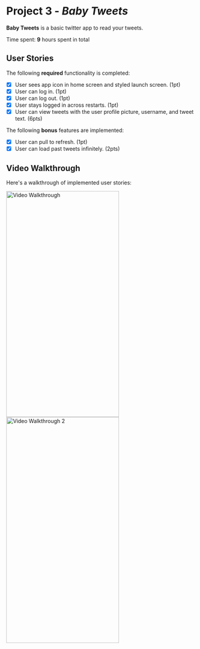 # Project 3 - *Baby Tweets*

**Baby Tweets** is a basic twitter app to read your tweets.

Time spent: **9** hours spent in total

## User Stories

The following **required** functionality is completed:

- [x] User sees app icon in home screen and styled launch screen. (1pt)
- [x] User can log in. (1pt)
- [x] User can log out. (1pt)
- [x] User stays logged in across restarts. (1pt)
- [x] User can view tweets with the user profile picture, username, and tweet text. (6pts)

The following **bonus** features are implemented:

- [x] User can pull to refresh. (1pt)
- [x] User can load past tweets infinitely. (2pts)

## Video Walkthrough

Here's a walkthrough of implemented user stories:

<img src='Annie_He_BabyTweets1.gif' title='Video Walkthrough' alt='Video Walkthrough' width='300' height='600'/>

<img src='Annie_He_BabyTweets2.gif' title='Video Walkthrough 2' alt='Video Walkthrough 2' width='300' height='600'/>

